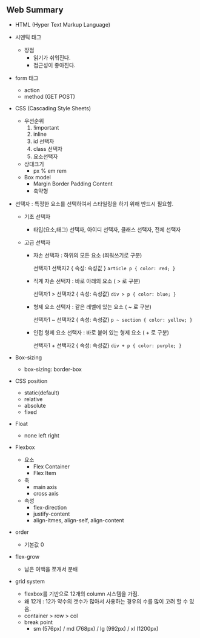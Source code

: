 ## Web Summary

* HTML (Hyper Text Markup Language)



* 시멘틱 태그
  * 장점
    * 읽기가 쉬워진다.
    * 접근성이 좋아진다.



* form 태그
  * action
  * method (GET POST)



* CSS (Cascading Style Sheets)
  * 우선순위
    1. !important
    2. inline
    3. id 선택자
    4. class 선택자
    5. 요소선택자
  * 상대크기
    * px % em rem
  * Box model
    * Margin Border Padding Content
    * 축약형



* 선택자 : 특정한 요소를 선택하여서 스타일링을 하기 위해 반드시 필요함.

  * 기초 선택자

    * 타입(요소,태그) 선택자, 아이디 선택자, 클래스 선택자, 전체 선택자

  * 고급 선택자

    * 자손 선택자 : 하위의 모든 요소 (띄워쓰기로 구분)

      선택자1 선택자2 { 속성: 속성값 }	`article p { color: red; }`

    * 직계 자손 선택자 : 바로 아래의 요소 ( > 로 구분)

      선택자1 > 선택자2 { 속성: 속성값} `div > p { color: blue; }`

    * 형제 요소 선택자 : 같은 레벨에 있는 요소 ( ~ 로 구분)

      선택자1 ~ 선택자2 { 속성: 속성값} `p ~ section { color: yellow; }`

    * 인접 형제 요소 선택자 : 바로 붙어 있는 형제 요소 ( + 로 구분)

      선택자1 + 선택자2 { 속성: 속성값} `div + p { color: purple; }`



* Box-sizing
  * box-sizing: border-box



* CSS position
  * static(default)
  * relative
  * absolute
  * fixed



* Float
  * none left right



* Flexbox
  * 요소
    * Flex Container
    * Flex Item
  * 축
    * main axis
    * cross axis
  * 속성
    * flex-direction
    * justify-content
    * align-itmes, align-self, align-content



* order
  * 기본값 0



* flex-grow
  * 남은 여백을 쪼개서 분배



* grid system
  * flexbox를 기반으로 12개의 column 시스템을 가짐.
  * 왜 12개 : 12가 약수의 갯수가 많아서 사용하는 경우의 수를 많이 고려 할 수 있음.
  * container > row > col
  * break point
    * sm (576px) / md (768px) / lg (992px) / xl (1200px)